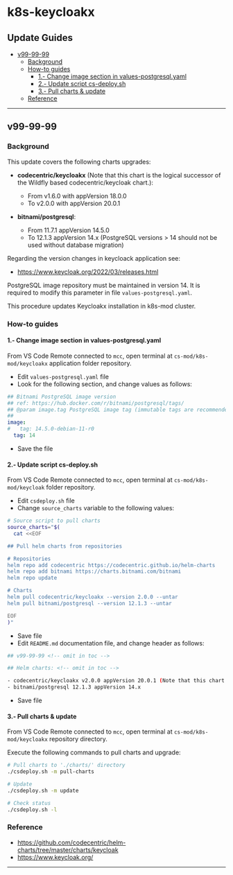 <!-- markdownlint-disable MD024 -->

# k8s-keycloakx <!-- omit in toc -->

## Update Guides <!-- omit in toc -->

- [v99-99-99](#v99-99-99)
  - [Background](#background)
  - [How-to guides](#how-to-guides)
    - [1.- Change image section in values-postgresql.yaml](#1--change-image-section-in-values-postgresqlyaml)
    - [2.- Update script cs-deploy.sh](#2--update-script-cs-deploysh)
    - [3.- Pull charts \& update](#3--pull-charts--update)
  - [Reference](#reference)

---

## v99-99-99

### Background

This update covers the following charts upgrades:

- **codecentric/keycloakx** (Note that this chart is the logical successor of the Wildfly based codecentric/keycloak chart.):
  - From v1.6.0 with appVersion 18.0.0
  - To v2.0.0 with appVersion 20.0.1
  
- **bitnami/postgresql**:
  - From 11.7.1 appVersion 14.5.0
  - To 12.1.3 appVersion 14.x (PostgreSQL versions > 14 should not be used without database migration)

Regarding the version changes in keycloack application see:

- <https://www.keycloak.org/2022/03/releases.html>

PostgreSQL image repository must be maintained in version 14. It is required to modify this parameter in file `values-postgresql.yaml`.

This procedure updates Keycloakx installation in k8s-mod cluster.

### How-to guides

#### 1.- Change image section in values-postgresql.yaml

From VS Code Remote connected to `mcc`, open  terminal at `cs-mod/k8s-mod/keycloakx` application folder repository.

- Edit `values-postgresql.yaml` file
- Look for the following section, and change values as follows:

```yaml
## Bitnami PostgreSQL image version
## ref: https://hub.docker.com/r/bitnami/postgresql/tags/
## @param image.tag PostgreSQL image tag (immutable tags are recommended)
##
image:
#   tag: 14.5.0-debian-11-r0
  tag: 14
```

- Save the file

#### 2.- Update script cs-deploy.sh

From VS Code Remote connected to `mcc`, open  terminal at `cs-mod/k8s-mod/keycloak` folder repository.

- Edit `csdeploy.sh` file
- Change `source_charts` variable to the following values:

```bash
# Source script to pull charts
source_charts="$(
  cat <<EOF

## Pull helm charts from repositories

# Repositories
helm repo add codecentric https://codecentric.github.io/helm-charts
helm repo add bitnami https://charts.bitnami.com/bitnami
helm repo update

# Charts
helm pull codecentric/keycloakx --version 2.0.0 --untar
helm pull bitnami/postgresql --version 12.1.3 --untar

EOF
)"
```

- Save file
- Edit `README.md` documentation file, and change header as follows:

``` bash
## v99-99-99 <!-- omit in toc -->

## Helm charts: <!-- omit in toc -->

- codecentric/keycloakx v2.0.0 appVersion 20.0.1 (Note that this chart is the logical successor of the Wildfly based codecentric/keycloak chart.)
- bitnami/postgresql 12.1.3 appVersion 14.x      
```

- Save file

#### 3.- Pull charts & update

From VS Code Remote connected to `mcc`, open  terminal at `cs-mod/k8s-mod/keycloakx` repository directory.

Execute the following commands to pull charts and upgrade:

```bash
# Pull charts to './charts/' directory
./csdeploy.sh -m pull-charts

# Update
./csdeploy.sh -m update

# Check status
./csdeploy.sh -l
```

### Reference

- <https://github.com/codecentric/helm-charts/tree/master/charts/keycloak>
- <https://www.keycloak.org/>

---
